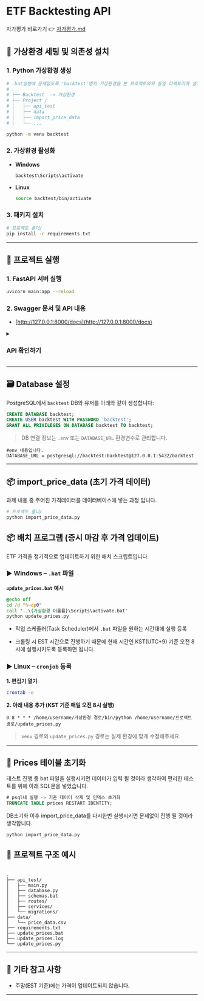 # ETF Backtesting API

자가평가 바로가기 👉 [자가평가.md](자가평가.md)

## 🔧 가상환경 세팅 및 의존성 설치

### 1. Python 가상환경 생성

```bash
# .bat실행에 문제없도록 'backtest'명의 가상환경을 본 프로젝트와와 동일 디렉토리에 설치 부탁드립니다.
# .
# ├── Backtest  -> 가상환경
# ├── Project /
# │   ├── api_test
# │   ├── data
# │   ├── import_price_data
# │   └── ...

python -m venv backtest
```


### 2. 가상환경 활성화

- **Windows**
  ```bash
  backtest\Scripts\activate
  ```

- **Linux**
  ```bash
  source backtest/bin/activate
  ```

### 3. 패키지 설치

```bash
# 프로젝트 폴더/
pip install -r requirements.txt
```

---

## 🏃 프로젝트 실행

### 1. FastAPI 서버 실행

```bash
uvicorn main:app --reload
```

### 2. Swagger 문서 및 API 내용
- [http://127.0.0.1:8000/docs](http://127.0.0.1:8000/docs)


<details>
<summary> <h3><b>API 확인하기</b></h3> </summary>

#### 공통 정보

| 항목 | 내용 |
|------|------|
| Base URL | `/backtest` |
| Response Format | JSON |
| Auth | 없음 |

---

#### 기능 1. 백테스트 실행 및 저장

- **Method**: `POST`
- **URL**: `/backtest/run`
- **Description**: 입력값을 바탕으로 백테스트 계산 후 DB에 저장하고 결과 반환

##### ✅ Request Body
```json
{
  "start_year": 2020,
  "start_month": 1,
  "trade_day": 10,
  "initial_balance": 1000,
  "fee_rate": 0.001,
  "weight_months": 6
}
```

##### ✅ Response
```json
{
  "data_id": 1,
  "output": {
    "total_return": 0.66,
    "cagr": 0.1043,
    "vol": 0.121,
    "sharpe": 0.86,
    "mdd": -0.1947
  },
  "last_rebalance_weight": [
    ["SPY", 0.5],
    ["QQQ", 0.5],
    ["BIL", 0.0]
  ]
}
```
---

#### 기능  2. 백테스트 전체 목록 조회

- **Method**: `GET`
- **URL**: `/backtest/`
- **Description**: 저장된 모든 백테스트 `data_id`와 마지막 리밸런싱 비중 반환

##### ✅ Response
```json
[
  {
    "data_id": 1,
    "last_rebalance_weight": [["SPY", 0.5], ["QQQ", 0.5], ["BIL", 0.0]]
  },
  {
    "data_id": 2,
    "last_rebalance_weight": [["GLD", 0.5], ["QQQ", 0.5], ["BIL", 0.0]]
  }
]
```
---

#### 기능 3. 특정 백테스트 결과 조회

- **Method**: `GET`
- **URL**: `/backtest/{data_id}`
- **Description**: 특정 `data_id`의 입력값 + 통계 + 마지막 리밸런싱 비중 반환

##### ✅ Response
```json
{
  "input": {
    "start_year": 2020,
    "start_month": 1,
    "invest": 1000,
    "trade_date": 10,
    "cost": 0.001,
    "caculate_month": 6
  },
  "output": {
    "data_id": 1,
    "total_return": 0.66,
    "cagr": 0.1043,
    "vol": 0.121,
    "sharpe": 0.86,
    "mdd": -0.1947
  },
  "last_rebalance_weight": [
    ["SPY", 0.5],
    ["QQQ", 0.5],
    ["BIL", 0.0]
  ]
}
```
---

#### 기능 4. 백테스트 삭제

- **Method**: `DELETE`
- **URL**: `/backtest/{data_id}`
- **Description**: 특정 `data_id`의 백테스트 결과 삭제

##### ✅ Response
```json
{
  "data_id": 2
}
```

#### 테스트용 API

| Endpoint | 설명 |
|----------|------|
| `/backtest/test` | 매매 date 및 ETF 가격 DataFrame을 JSON으로 반환 |

</details>

---

## 🗃️ Database 설정

PostgreSQL에서 `backtest` DB와 유저를 아래와 같이 생성합니다:

```sql
CREATE DATABASE backtest;
CREATE USER backtest WITH PASSWORD 'backtest';
GRANT ALL PRIVILEGES ON DATABASE backtest TO backtest;
```

> DB 연결 정보는 `.env` 또는 `DATABASE_URL` 환경변수로 관리합니다.

```
#env 내용입니다.
DATABASE_URL = postgresql://backtest:backtest@127.0.0.1:5432/backtest
```

---
## 📦 import_price_data (초기 가격 데이터)
과제 내용 중 주어진 가격데이터를 데이터베이스에 넣는 과정 입니다.
```bash
# 프로젝트 폴더/
python import_price_data.py
```



## 📦 배치 프로그램 (증시 마감 후 가격 업데이트)

ETF 가격을 정기적으로 업데이트하기 위한 배치 스크립트입니다.

### ▶ Windows – `.bat` 파일

**`update_prices.bat` 예시**

```bat
@echo off
cd /d "%~dp0"  
call "..\{가상환경 이름름}\Scripts\activate.bat"
python update_prices.py
```

- 작업 스케줄러(Task Scheduler)에서 `.bat` 파일을 원하는 시간대에 실행 등록

- 크롤링 시 EST 시간으로 진행하기 때문에 현재 시간인 KST(UTC+9) 기준 오전 8시에 실행시키도록 등록하면 됩니다.

### ▶ Linux – `cronjob` 등록

**1. 편집기 열기**
```bash
crontab -e
```

**2. 아래 내용 추가 (KST 기준 매일 오전 8시 실행)**
```cron
0 8 * * * /home/username/가상환경 경로/bin/python /home/username/프로젝트 경로/update_prices.py
```

> `venv` 경로와 `update_prices.py` 경로는 실제 환경에 맞게 수정해주세요.

---
## 📓 Prices 테이블 초기화
테스트 진행 중 bat 파일을 실행시키면 데이터가 입력 될 것이라 생각하여 편리한 테스트를 위해 아래 SQL문을 넣었습니다.
```sql
# psql내 실행 -> 기존 데이터 삭제 및 인덱스 초기화
TRUNCATE TABLE prices RESTART IDENTITY;
```

DB초기화 이후 import_price_data를 다시한번 실행시키면 문제없이 진행 될 것이라 생각합니다.
```
python import_price_data.py
```



## 📁 프로젝트 구조 예시

```

.
├── api_test/
│   ├── main.py
│   ├── database.py
│   ├── schemas.bat
│   ├── routes/
│   ├── services/
│   └── migrations/
├── data/
│   └── price_data.csv
├── requirements.txt
├── update_prices.bat
├── update_prices.log
└── update_prices.py
```

---

## 📌 기타 참고 사항
- 주말(EST 기준)에는 가격이 업데이트되지 않습니다.
---
